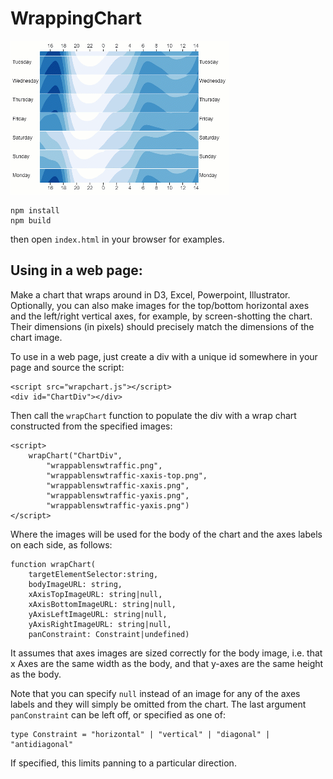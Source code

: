 # WrappingChart
[![Compose Wrapping charts from images](WrapChart.gif)](https://ialab.it.monash.edu/~dwyer/WrappingChart)
```
npm install
npm build
```
then open ```index.html``` in your browser for examples.

## Using in a web page:
Make a chart that wraps around in D3, Excel, Powerpoint, Illustrator.  Optionally, you can also make images for the top/bottom horizontal axes and the left/right vertical axes, for example, by screen-shotting the chart.  Their dimensions (in pixels) should precisely match the dimensions of the chart image.

To use in a web page, just create a div with a unique id somewhere in your page and source the script:
```
<script src="wrapchart.js"></script>
<div id="ChartDiv"></div>
```
Then call the ```wrapChart``` function to populate the div with a wrap chart constructed from the specified images:
```
<script>
    wrapChart("ChartDiv",
        "wrappablenswtraffic.png",
        "wrappablenswtraffic-xaxis-top.png",
        "wrappablenswtraffic-xaxis.png",
        "wrappablenswtraffic-yaxis.png",
        "wrappablenswtraffic-yaxis.png")
</script>
```
Where the images will be used for the body of the chart and the axes labels on each side, as follows:
```
function wrapChart(
    targetElementSelector:string,
    bodyImageURL: string,
    xAxisTopImageURL: string|null,
    xAxisBottomImageURL: string|null,
    yAxisLeftImageURL: string|null,
    yAxisRightImageURL: string|null,
    panConstraint: Constraint|undefined) 
```
It assumes that axes images are sized correctly for the body image, i.e. that x Axes are the same width as the body, and that y-axes are the same height as the body.

Note that you can specify ```null``` instead of an image for any of the axes labels and they will simply be omitted from the chart.
The last argument ```panConstraint``` can be left off, or specified as one of:
```
type Constraint = "horizontal" | "vertical" | "diagonal" | "antidiagonal"
```

If specified, this limits panning to a particular direction.
